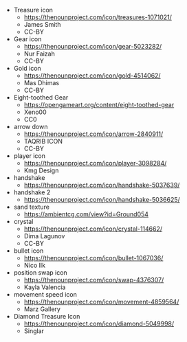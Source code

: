 - Treasure icon
  - https://thenounproject.com/icon/treasures-1071021/
  - James Smith
  - CC-BY
- Gear icon
  - https://thenounproject.com/icon/gear-5023282/
  - Nur Faizah
  - CC-BY
- Gold icon
  - https://thenounproject.com/icon/gold-4514062/
  - Mas Dhimas
  - CC-BY
- Eight-toothed Gear
  - https://opengameart.org/content/eight-toothed-gear
  - Xeno00
  - CC0
- arrow down
  - https://thenounproject.com/icon/arrow-2840911/
  - TAQRIB ICON
  - CC-BY
- player icon
  - https://thenounproject.com/icon/player-3098284/
  - Kmg Design
- handshake
  - https://thenounproject.com/icon/handshake-5037639/
- handshake 2
  - https://thenounproject.com/icon/handshake-5036625/
- sand texture
  - https://ambientcg.com/view?id=Ground054
- crystal
  - https://thenounproject.com/icon/crystal-114662/
  - Dima Lagunov
  - CC-BY
- bullet icon
  - https://thenounproject.com/icon/bullet-1067036/ 
  - Nico Ilk
- position swap icon
  - https://thenounproject.com/icon/swap-4376307/
  - Kayla Valencia
- movement speed icon
  - https://thenounproject.com/icon/movement-4859564/
  - Marz Gallery
- Diamond Treasure Icon
  - https://thenounproject.com/icon/diamond-5049998/
  - Singlar

